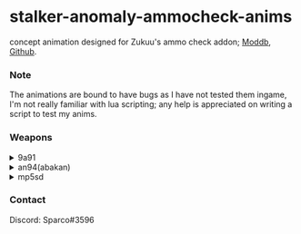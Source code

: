 # stalker-anomaly-ammocheck-anims
concept animation designed for Zukuu's ammo check addon; [Moddb](https://www.moddb.com/mods/stalker-anomaly/addons/ammocheck-rc18), [Github](https://github.com/WrkX/Stalker_Ammo_Check).

### Note
The animations are bound to have bugs as I have not tested them ingame, I'm not really familiar with lua scripting; any help is appreciated on writing a script to test my anims.

### Weapons
<details>
  <summary>9a91</summary>
  
![9a91](https://media.giphy.com/media/YIhG9ynnpefa6T5bns/giphy.gif)
</details>

<details>
  <summary>an94(abakan)</summary>
  
![9a91](https://media.giphy.com/media/fcPZJSg8VJz0STQ9u2/giphy.gif)
</details>

<details>
  <summary>mp5sd</summary>
  
![9a91](https://media.giphy.com/media/92MTIMIGR7h2SiAvP8/giphy.gif)
</details>

### Contact
Discord: Sparco#3596

